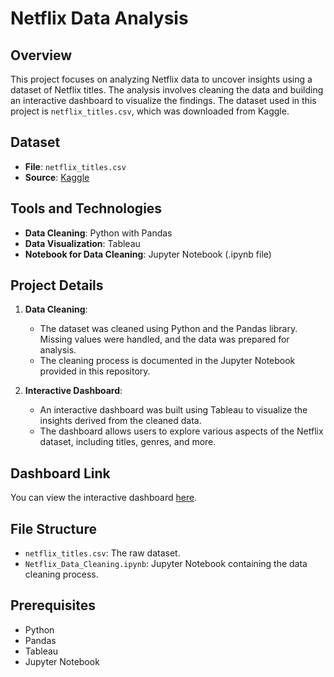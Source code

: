 # Netflix Data Analysis

## Overview

This project focuses on analyzing Netflix data to uncover insights using a dataset of Netflix titles. The analysis involves cleaning the data and building an interactive dashboard to visualize the findings. The dataset used in this project is `netflix_titles.csv`, which was downloaded from Kaggle.

## Dataset

- **File**: `netflix_titles.csv`
- **Source**: [Kaggle](https://www.kaggle.com/datasets/shivamb/netflix-shows)

## Tools and Technologies

- **Data Cleaning**: Python with Pandas
- **Data Visualization**: Tableau
- **Notebook for Data Cleaning**: Jupyter Notebook (.ipynb file)

## Project Details

1. **Data Cleaning**: 
   - The dataset was cleaned using Python and the Pandas library. Missing values were handled, and the data was prepared for analysis.
   - The cleaning process is documented in the Jupyter Notebook provided in this repository.

2. **Interactive Dashboard**:
   - An interactive dashboard was built using Tableau to visualize the insights derived from the cleaned data.
   - The dashboard allows users to explore various aspects of the Netflix dataset, including titles, genres, and more.

## Dashboard Link

You can view the interactive dashboard [here](https://public.tableau.com/views/NetflixAnalysisDashboard_17260236745010/NetflixDashboard?:language=en-US&:sid=&:redirect=auth&:display_count=n&:origin=viz_share_link).

## File Structure

- `netflix_titles.csv`: The raw dataset.
- `Netflix_Data_Cleaning.ipynb`: Jupyter Notebook containing the data cleaning process.

## Prerequisites

- Python
- Pandas
- Tableau
- Jupyter Notebook
